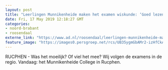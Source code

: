 ```yaml
---
layout: post
title: "Leerlingen Munnikenheide maken het examen wiskunde: ‘Goed lezen is de truc’"
date: Fri, 17 May 2019 12:18:27 GMT
categories: 
- noord-brabant 
- roosendaal 
externe_link: "https://www.ad.nl/roosendaal/leerlingen-munnikenheide-maken-het-examen-wiskunde-goed-lezen-is-de-truc~add3e9de/"
feature_image: "https://images0.persgroep.net/rcs/UB35ygmGbAMr2-izHfCkAxWfRGE/diocontent/148538120/_fitwidth/400/?appId=21791a8992982cd8da851550a453bd7f&quality=0.7"
---
```


RUCPHEN - Was het moeilijk? Of viel het mee? Wij volgen de examens in de regio. Vandaag: het Munnikenheide College in Rucphen.
